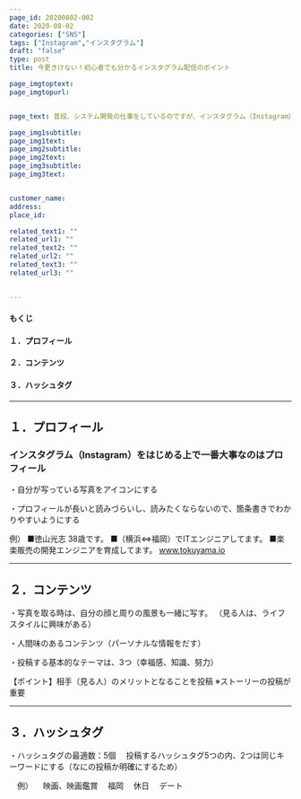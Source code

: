 ```yaml
---
page_id: 20200802-002
date: 2020-08-02
categories: ["SNS"] 
tags: ["Instagram","インスタグラム"] 
draft: "false"
type: post
title: 今更きけない！初心者でも分かるインスタグラム配信のポイント

page_imgtoptext: 
page_imgtopurl: 


page_text: 普段、システム開発の仕事をしているのですが、インスタグラム（Instagram）は、知っていてアカウントもあるのですが、いままで投稿したことがありませんでした。何を投稿するとよいのかなど、インスタグラムを配信する上でポイントとなる基礎について調べてみました。

page_img1subtitle: 
page_img1text: 
page_img2subtitle: 
page_img2text: 
page_img3subtitle: 
page_img3text: 


customer_name: 
address: 
place_id: 

related_text1: ""
related_url1: ""
related_text2: ""
related_url2: ""
related_text3: ""
related_url3: ""


---
```



#### もくじ
#### １．プロフィール
#### ２．コンテンツ
#### ３．ハッシュタグ


***
## １．プロフィール

### インスタグラム（Instagram）をはじめる上で一番大事なのはプロフィール

・自分が写っている写真をアイコンにする

・プロフィールが長いと読みづらいし、読みたくならないので、箇条書きでわかりやすいようにする 


例）
■徳山光志 38歳です。
■（横浜⇔福岡）でITエンジニアしてます。
■楽楽販売の開発エンジニアを育成してます。
www.tokuyama.io


***
## ２．コンテンツ
・写真を取る時は、自分の顔と周りの風景も一緒に写す。
（見る人は、ライフスタイルに興味がある）

・人間味のあるコンテンツ（パーソナルな情報をだす）

・投稿する基本的なテーマは、3つ（幸福感、知識、努力）

【ポイント】相手（見る人）のメリットとなることを投稿
※ストーリーの投稿が重要

***
## ３．ハッシュタグ
・ハッシュタグの最適数：5個
　投稿するハッシュタグ5つの内、2つは同じキーワードにする（なにの投稿か明確にするため）

　例）
　映画、映画鑑賞
　福岡
　休日
　デート

